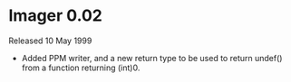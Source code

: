 # Imager 0.02

Released 10 May 1999

- Added PPM writer, and a new return type to  be used to return undef() from a function returning  (int)0.
